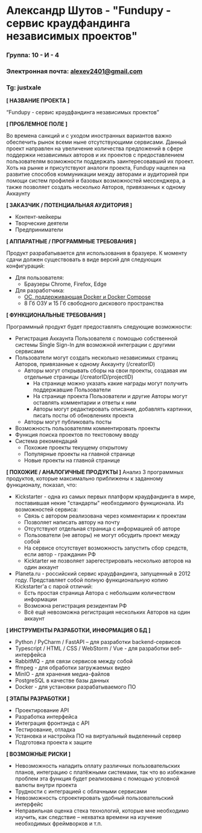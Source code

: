 # Александр Шутов - "Fundupy - сервис краудфандинга независимых проектов"

### Группа: 10 - И - 4
### Электронная почта: alexev2401@gmail.com
### Tg: justxale


**[ НАЗВАНИЕ ПРОЕКТА ]**

“Fundupy - сервис краудфандинга независимых проектов”

**[ ПРОБЛЕМНОЕ ПОЛЕ ]**

Во времена санкций и с уходом иностранных вариантов важно обеспечить рынок всеми ныне отсутствующими сервисами. Данный проект направлен на увеличение количества предложений в сфере поддержки независимых авторов и их проектов с предоставлением пользователям возможности поддержать заинтересовавший их проект. Хоть на рынке и присутствуют аналоги проекта, Fundupy нацелен на развитие способов коммуникации между авторами и аудиторией при помощи систем профилей и базовых возможностей мессенджера, а также позволяет создать несколько Авторов, привязанных к одному Аккаунту

**[ ЗАКАЗЧИК / ПОТЕНЦИАЛЬНАЯ АУДИТОРИЯ ]**

* Контент-мейкеры
* Творческие деятели
* Предприниматели

**[ АППАРАТНЫЕ / ПРОГРАММНЫЕ ТРЕБОВАНИЯ ]**

Продукт разрабатывается для использования в бразуере. К моменту сдачи должен существовать в виде версий для следующих конфигураций:
- Для пользователя:
    - Браузеры Chrome, Firefox, Edge
- Для разработчика:
    - [ОС, поддерживающая Docker и Docker Compose](https://docs.docker.com/engine/install)
    - 8 Гб ОЗУ и 15 Гб свободного дискового пространства

**[ ФУНКЦИОНАЛЬНЫЕ ТРЕБОВАНИЯ ]**

Программный продукт будет предоставлять следующие возможности:
* Регистрация Аккаунта Пользователя с помощью собственной системы Single Sign-In для возможной интеграции с другими сервисами 
* Пользователи могут создать несколько независимых страниц Авторов, привязанные к одному Аккаунту (/creatorID)
  * Авторы могут открывать сборы на свои проекты, создавая им отдельные страницы (/creatorID/projectID)
    * На странице можно указать какие награды могут получить поддержавшие Пользователи
    * На странице проекта Пользователи и другие Авторы могут оставлять комментарии и ответы к ним
    * Авторы могут редактировать описание, добавлять картинки, писать посты об обновлениях проекта
  * Авторы могут публиковать посты
* Возможность пользователям комментировать проекты
* Функция поиска проектов по текстовому вводу
* Система рекомендаций
  * Похожие проекты текущему открытому
  * Популярные проекты на главной странице
  * Новые проекты на главной странице

**[ ПОХОЖИЕ / АНАЛОГИЧНЫЕ ПРОДУКТЫ ]**
Анализ 3 программных продуктов, которые максимально приближены к заданному функционалу, показал, что:

* Kickstarter - одна из самых первых платформ краудфандинга в мире,
поставившая некие "стандарты" необходимого функционала. Из возможностей сервиса:
  * Связь с автором реализована через комментарии к проектам
  * Позволяет написать автору на почту
  * Отсутствуют отдельная страница с информацией об авторе
  * Пользователи (не авторы) не могут обсудить проект между собой
  * На сервисе отсутствует возможность запустить сбор средств, если автор - гражданин РФ
  * Kicktarter не позволяет зарегестрировать несколько авторов на один аккаунт
* Planeta.ru - российский сервис краудфандинга, запущенный в 2012 году. Представляет собой полную функциональную копию
Kickstarter'а с парой отличий:
  * Есть простая страница Автора с небольшим количеством информации
  * Возможна регистрация резидентам РФ
  * Всё ещё невозможна регистрация нескольких Авторов на один аккаунт

**[ ИНСТРУМЕНТЫ РАЗРАБОТКИ, ИНФОРМАЦИЯ О БД ]**

*	Python / PyCharm / FastAPI – для разработки backend-сервисов
* Typescript / HTML / CSS / WebStorm / Vue - для разработки веб-интерфейса
* RabbitMQ - для связи сервисов между собой
* ffmpeg - для обработки загружаемых видео
* MinIO - для хранения медиа-файлов 
* PostgreSQL в качестве базы данных
* Docker - для установки разрабатываемого ПО

**[ ЭТАПЫ РАЗРАБОТКИ ]**

*	Проектирование API
*	Разработка интерфейса
*	Интеграция фронтэнда с API
*	Тестирование, отладка
* Установка и настройка ПО на виртуальный выделенный сервер
*	Подготовка проекта к защите

**[ ВОЗМОЖНЫЕ РИСКИ ]**

*	Невозможность наладить оплату различных пользовательских планов, интеграцию с платёжными системами, 
так что во избежание проблем эта функция будет реализована с помощью условной валюты внутри проекта
*	Трудности с интеграцией с облачными сервисами
*	Невозможность спроектировать удобный пользовательский интерфейс
*	Неправильная оценка стека технологий, которые мне необходимо изучить, как следствие – нехватка времени на изучение 
необходимых фреймворков и т.п.
